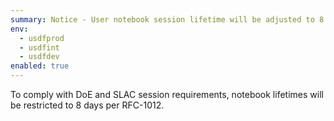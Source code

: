 ```yaml
---
summary: Notice - User notebook session lifetime will be adjusted to 8 days
env:
  - usdfprod
  - usdfint
  - usdfdev
enabled: true
---
```


To comply with DoE and SLAC session requirements, notebook lifetimes will be restricted to 8 days per RFC-1012. 
